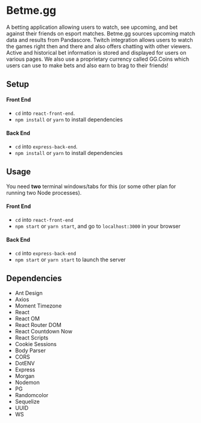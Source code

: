 # Betme.gg
A betting application allowing users to watch, see upcoming, and bet against their friends on esport matches. Betme.gg sources upcoming match data and results from Pandascore. Twitch integration allows users to watch the games right then and there and also offers chatting with other viewers. Active and historical bet information is stored and displayed for users on various pages. We also use a proprietary currency called GG.Coins which users can use to make bets and also earn to brag to their friends!

## Setup

#### Front End
- `cd` into `react-front-end`.
- `npm install` or `yarn` to install dependencies
 
#### Back End
- `cd` into `express-back-end`.
- `npm install` or `yarn` to install dependencies

## Usage
You need **two** terminal windows/tabs for this (or some other plan for running two Node processes).

#### Front End
- `cd` into `react-front-end`
- `npm start` or `yarn start`, and go to `localhost:3000` in your browser

#### Back End
- `cd` into `express-back-end`
- `npm start` or `yarn start` to launch the server

## Dependencies
- Ant Design
- Axios
- Moment Timezone
- React
- React OM
- React Router DOM
- React Countdown Now
- React Scripts
- Cookie Sessions
- Body Parser
- CORS
- DotENV
- Express
- Morgan
- Nodemon
- PG
- Randomcolor
- Sequelize
- UUID
- WS

